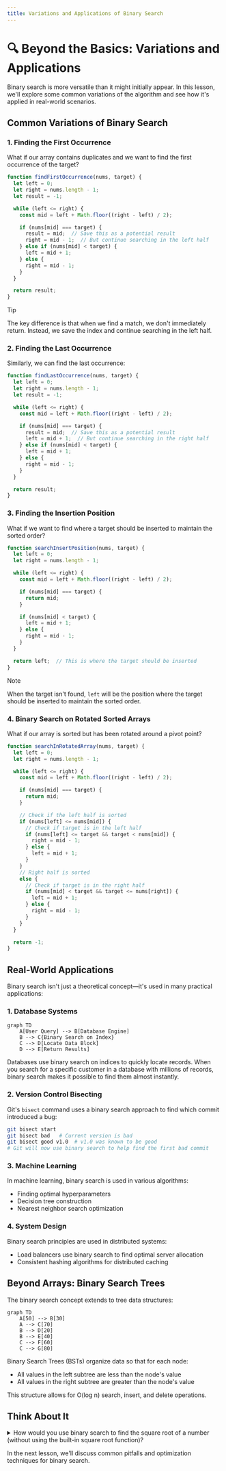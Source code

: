 ```yaml
---
title: Variations and Applications of Binary Search
---
```


# 🔍 Beyond the Basics: Variations and Applications

Binary search is more versatile than it might initially appear. In this lesson, we'll explore some common variations of the algorithm and see how it's applied in real-world scenarios.

## Common Variations of Binary Search

### 1. Finding the First Occurrence

What if our array contains duplicates and we want to find the first occurrence of the target?

```javascript
function findFirstOccurrence(nums, target) {
  let left = 0;
  let right = nums.length - 1;
  let result = -1;

  while (left <= right) {
    const mid = left + Math.floor((right - left) / 2);

    if (nums[mid] === target) {
      result = mid;  // Save this as a potential result
      right = mid - 1;  // But continue searching in the left half
    } else if (nums[mid] < target) {
      left = mid + 1;
    } else {
      right = mid - 1;
    }
  }

  return result;
}
```

> [!TIP]
> The key difference is that when we find a match, we don't immediately return. Instead, we save the index and continue searching in the left half.

### 2. Finding the Last Occurrence

Similarly, we can find the last occurrence:

```javascript
function findLastOccurrence(nums, target) {
  let left = 0;
  let right = nums.length - 1;
  let result = -1;

  while (left <= right) {
    const mid = left + Math.floor((right - left) / 2);

    if (nums[mid] === target) {
      result = mid;  // Save this as a potential result
      left = mid + 1;  // But continue searching in the right half
    } else if (nums[mid] < target) {
      left = mid + 1;
    } else {
      right = mid - 1;
    }
  }

  return result;
}
```

### 3. Finding the Insertion Position

What if we want to find where a target should be inserted to maintain the sorted order?

```javascript
function searchInsertPosition(nums, target) {
  let left = 0;
  let right = nums.length - 1;

  while (left <= right) {
    const mid = left + Math.floor((right - left) / 2);

    if (nums[mid] === target) {
      return mid;
    }

    if (nums[mid] < target) {
      left = mid + 1;
    } else {
      right = mid - 1;
    }
  }

  return left;  // This is where the target should be inserted
}
```

> [!NOTE]
> When the target isn't found, `left` will be the position where the target should be inserted to maintain the sorted order.

### 4. Binary Search on Rotated Sorted Arrays

What if our array is sorted but has been rotated around a pivot point?

```javascript
function searchInRotatedArray(nums, target) {
  let left = 0;
  let right = nums.length - 1;

  while (left <= right) {
    const mid = left + Math.floor((right - left) / 2);

    if (nums[mid] === target) {
      return mid;
    }

    // Check if the left half is sorted
    if (nums[left] <= nums[mid]) {
      // Check if target is in the left half
      if (nums[left] <= target && target < nums[mid]) {
        right = mid - 1;
      } else {
        left = mid + 1;
      }
    } 
    // Right half is sorted
    else {
      // Check if target is in the right half
      if (nums[mid] < target && target <= nums[right]) {
        left = mid + 1;
      } else {
        right = mid - 1;
      }
    }
  }

  return -1;
}
```

## Real-World Applications

Binary search isn't just a theoretical concept—it's used in many practical applications:

### 1. Database Systems

```mermaid
graph TD
    A[User Query] --> B[Database Engine]
    B --> C{Binary Search on Index}
    C --> D[Locate Data Block]
    D --> E[Return Results]
```

Databases use binary search on indices to quickly locate records. When you search for a specific customer in a database with millions of records, binary search makes it possible to find them almost instantly.

### 2. Version Control Bisecting

Git's `bisect` command uses a binary search approach to find which commit introduced a bug:

```bash
git bisect start
git bisect bad   # Current version is bad
git bisect good v1.0  # v1.0 was known to be good
# Git will now use binary search to help find the first bad commit
```

### 3. Machine Learning

In machine learning, binary search is used in various algorithms:
- Finding optimal hyperparameters
- Decision tree construction
- Nearest neighbor search optimization

### 4. System Design

Binary search principles are used in distributed systems:
- Load balancers use binary search to find optimal server allocation
- Consistent hashing algorithms for distributed caching

## Beyond Arrays: Binary Search Trees

The binary search concept extends to tree data structures:

```mermaid
graph TD
    A[50] --> B[30]
    A --> C[70]
    B --> D[20]
    B --> E[40]
    C --> F[60]
    C --> G[80]
```

Binary Search Trees (BSTs) organize data so that for each node:
- All values in the left subtree are less than the node's value
- All values in the right subtree are greater than the node's value

This structure allows for O(log n) search, insert, and delete operations.

## Think About It

<details>
<summary>How would you use binary search to find the square root of a number (without using the built-in square root function)?</summary>

```javascript
function findSquareRoot(x, precision = 0.0001) {
  if (x < 0) return NaN;
  if (x === 0 || x === 1) return x;
  
  let left = 0;
  let right = x;
  
  while (right - left > precision) {
    const mid = (left + right) / 2;
    const square = mid * mid;
    
    if (Math.abs(square - x) < precision) {
      return mid;
    }
    
    if (square < x) {
      left = mid;
    } else {
      right = mid;
    }
  }
  
  return (left + right) / 2;
}
```

This uses binary search to efficiently narrow down the possible values for the square root.
</details>

In the next lesson, we'll discuss common pitfalls and optimization techniques for binary search. 
